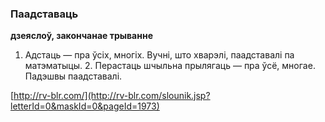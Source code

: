 ### Паадставаць
**дзеяслоў, закончанае трыванне**

1. Адстаць — пра ўсіх, многіх. Вучні, што хварэлі, паадставалі па матэматыцы. 2. Перастаць шчыльна прылягаць — пра ўсё, многае. Падэшвы паадставалі.

<a rel="author">[http://rv-blr.com/](http://rv-blr.com/slounik.jsp?letterId=0&maskId=0&pageId=1973)</a>
